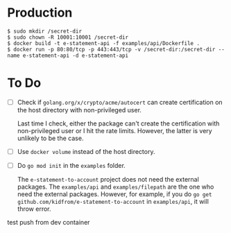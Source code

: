 # Production

```
$ sudo mkdir /secret-dir
$ sudo chown -R 10001:10001 /secret-dir
$ docker build -t e-statement-api -f examples/api/Dockerfile .
$ docker run -p 80:80/tcp -p 443:443/tcp -v /secret-dir:/secret-dir --name e-statement-api -d e-statement-api
```

# To Do

- [ ] Check if `golang.org/x/crypto/acme/autocert` can create certification on the host directory with non-privileged user.

  Last time I check, either the package can't create the certification with non-privileged user or I hit the rate limits. However, the latter is very unlikely to be the case.

- [ ] Use `docker volume` instead of the host directory.
- [ ] Do `go mod init` in the `examples` folder.

  The `e-statement-to-account` project does not need the external packages. The `examples/api` and `examples/filepath` are the one who need the external packages. However, for example, if you do `go get github.com/kidfrom/e-statement-to-account` in `examples/api`, it will throw error.

test push from dev container
